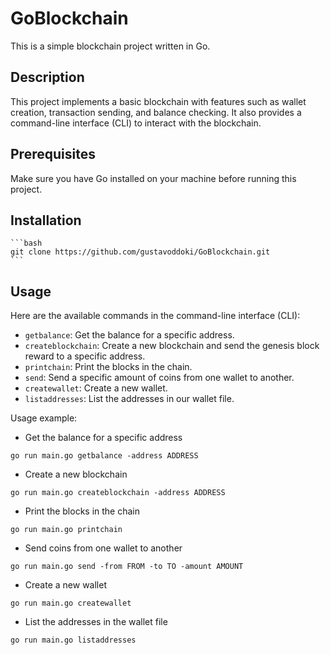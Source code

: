 # GoBlockchain

This is a simple blockchain project written in Go.

## Description

This project implements a basic blockchain with features such as wallet creation, transaction sending, and balance checking. It also provides a command-line interface (CLI) to interact with the blockchain.

## Prerequisites

Make sure you have Go installed on your machine before running this project.

## Installation
    ```bash
    git clone https://github.com/gustavoddoki/GoBlockchain.git
    ```
## Usage

Here are the available commands in the command-line interface (CLI):

- `getbalance`: Get the balance for a specific address.
- `createblockchain`: Create a new blockchain and send the genesis block reward to a specific address.
- `printchain`: Print the blocks in the chain.
- `send`: Send a specific amount of coins from one wallet to another.
- `createwallet`: Create a new wallet.
- `listaddresses`: List the addresses in our wallet file.

Usage example:

- Get the balance for a specific address
```
go run main.go getbalance -address ADDRESS
```
- Create a new blockchain
```
go run main.go createblockchain -address ADDRESS
```
- Print the blocks in the chain
```
go run main.go printchain
```
- Send coins from one wallet to another
```
go run main.go send -from FROM -to TO -amount AMOUNT
```
- Create a new wallet
```
go run main.go createwallet
```
- List the addresses in the wallet file
```
go run main.go listaddresses
```
